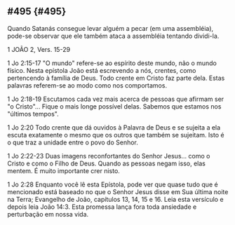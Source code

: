## #495 {#495}

Quando Satanás consegue levar alguém a pecar (em uma assembléia), pode-se observar que ele também ataca a assembléia tentando dividi-la.

1 JOÃO 2, Vers. 15-29

1 Jo 2:15-17 &quot;O mundo&quot; refere-se ao espírito deste mundo, não o mundo físico. Nesta epístola João está escrevendo a nós, crentes, como pertencendo à família de Deus. Todo crente em Cristo faz parte dela. Estas palavras referem-se ao modo como nos comportamos.

1 Jo 2:18-19 Escutamos cada vez mais acerca de pessoas que afirmam ser &quot;o Cristo&quot;... Fique o mais longe possível delas. Sabemos que estamos nos &quot;últimos tempos&quot;.

1 Jo 2:20 Todo crente que dá ouvidos à Palavra de Deus e se sujeita a ela escuta exatamente o mesmo que os outros que também se sujeitam. Isto é o que traz a unidade entre o povo do Senhor.

1 Jo 2:22-23 Duas imagens reconfortantes do Senhor Jesus... como o Cristo e como o Filho de Deus. Quando as pessoas negam isso, elas mentem. É muito importante crer nisto.

1 Jo 2:28 Enquanto você lê esta Epístola, pode ver que quase tudo que é mencionado está baseado no que o Senhor Jesus disse em Sua última noite na Terra; Evangelho de João, capítulos 13, 14, 15 e 16\. Leia esta versículo e depois leia João 14:3\. Esta promessa lança fora toda ansiedade e perturbação em nossa vida.
